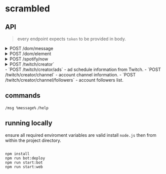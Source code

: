 # scrambled

## API

> every endpoint expects `token` to be provided in body.

<details>
  <summary>POST /dom/message</summary>
  
  display a message on the client stage, if any.</span>
  
  ```shell
  # example request
  curl --request POST \
  --url http://localhost:3000/api/v1/dom/message \
  --header 'content-type: application/json' \
  --data '{ "token": "TOKEN", "author": "AUTHOR", "message": "MESSAGE", "timeout": 10000 }'
  ```

  ```JSON
  // successful...
  {
    "emit": {
      "name": "message",
      "data": {
        "author": "author",
        "message": "message",
        "timeout": 10000,
        "delay": 0,
        "animation": ""
      }
    },
    "status": 200
  }
  ```

  ```js
  // display the posted data on the stage
  socket.on('message', async (data) => { await stage.display('message', data) })
  ```

</details>

<details>
<summary>POST /dom/element</summary>
  - spawn a small floating image to the client stage, if any.
</details>
<details>
  <summary>POST /spotify/now</summary>
  display the currently playing track from Spotify.
</details>
<details>
<summary>POST /twitch/creator`</summary>
  - obtain creator id for authenticated account.
</details>
- `POST /twitch/creator/ads`
  - ad schedule information from Twitch.
- `POST /twitch/creator/channel`
  - account channel information.
- `POST /twitch/creator/channel/followers`
  - account followers list.



## commands

`/msg %message%`
`/help`

## running locally

ensure all required enviroment variables are valid install `node.js` then from within the project directory.

```shell

npm install
npm run bot:deploy
npm run start:bot
npm run start:web

```
